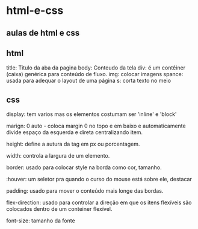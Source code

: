 # html-e-css
## aulas de html e css

## html
title: Titulo da aba da pagina
body: Conteudo da tela
div: é um contêiner (caixa) genérica para conteúdo de fluxo.
img: colocar imagens
spance: usada para adequar o layout de uma página
s: corta texto no meio


## css

display: tem varios mas os elementos costumam ser 'inline' e 'block'

marign: 0 auto - coloca margin 0 no topo e em baixo e automaticamente divide espaço da esquerda e direta centralizando item.

height: define a autura da tag em px ou porcentagem.

width: controla a largura de um elemento.

border: usado para colocar style na borda como cor, tamanho.

:houver: um seletor pra quando o curso do mouse está sobre ele, destacar

padding: usado para mover o conteúdo mais longe das bordas.

flex-direction: usado para controlar a direção em que os itens flexíveis são colocados dentro de um conteiner flexível.

font-size: tamanho da fonte